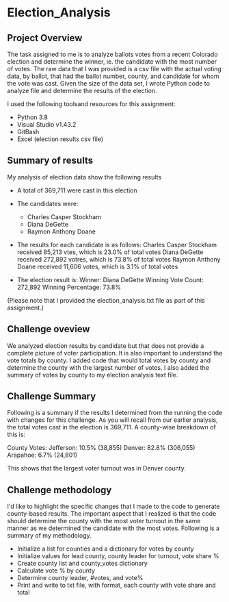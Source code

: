 # Election_Analysis
## Project Overview
The task assigned to me is to analyze ballots votes from a recent Colorado election and determine the winner, ie. the candidate with the most number of votes. The raw data that I was provided is a csv file with the actual voting data, by ballot, that had the ballot number, county, and candidate for whom the vote was cast. Given the size of the data set, I wrote Python code to analyze file and determine the results of the election. 

I used the following toolsand resources for this assignment:
- Python 3.8
- Visual Studio v1.43.2
- GitBash
- Excel (election results csv file)

## Summary of results
My analysis of election data show the following results

- A total of 369,711 were cast in this election
- The candidates were:
  - Charles Casper Stockham
  - Diana DeGette
  - Raymon Anthony Doane
- The results for each candidate is as follows:
  Charles Casper Stockham received 85,213 vtes, which is 23.0% of total votes
  Diana DeGette received 272,892 votres, which is 73.8% of total votes
  Raymon Anthony Doane received 11,606 votes, which is 3.1% of total votes

- The election result is:
Winner: Diana DeGette
Winning Vote Count: 272,892
Winning Percentage: 73.8%

(Please note that I provided the election_analysis.txt file as part of this assignment.)

## Challenge oveview
We analyzed election results by candidate but that does not provide a complete picture of voter participation. It is also important to understand the vote totals by county. I added code that would total votes by county and determine the county with the largest number of votes. I also added the summary of votes by county to my election analysis text file.

## Challenge Summary
Following is a summary if the results I determined from the running the code with changes for this challenge. As you will recall from our earlier analysis, the total votes cast in the election is 369,711. A county-wise breakdown of this is: 

County Votes:
Jefferson: 10.5% (38,855)
Denver: 82.8% (306,055)
Arapahoe: 6.7% (24,801)

This shows that the largest voter turnout was in Denver county.

## Challenge methodology
I'd like to highlight the specific changes that I made to the code to generate county-based results. The important aspect that I realized is that the code should determine the county with the most voter turnout in the same manner as we determined the candidate with the most votes. Following is a summary of my methodology.
- Initialize a list for counties and a dictionary for votes by county
- Initialize values for lead county, county leader for turnout, vote share %
- Create county list and county_votes dictionary
- Calculate vote % by county
- Determine county leader, #votes, and vote%
- Print and write to txt file, with format, each county with vote share and total      

